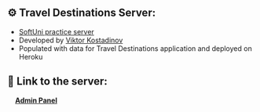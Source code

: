 ## :gear: Travel Destinations Server:

 - [SoftUni practice server](https://github.com/softuni-practice-server/softuni-practice-server) 
 - Developed by [Viktor Kostadinov](https://github.com/viktorpts)
 - Populated with data for Travel Destinations application and deployed on Heroku

 ## 🔗 **Link to the server:**
&nbsp;&nbsp;&nbsp;&nbsp;**[Admin Panel](http://travel-destinations-server.herokuapp.com/admin/)**
